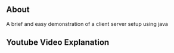About
--
A brief and easy demonstration of a client server setup using java

Youtube Video Explanation
--
